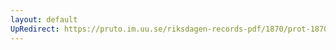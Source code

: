 ```yaml
---
layout: default
UpRedirect: https://pruto.im.uu.se/riksdagen-records-pdf/1870/prot-1870--fk--205/prot-1870--fk--205_004.pdf
---
```

